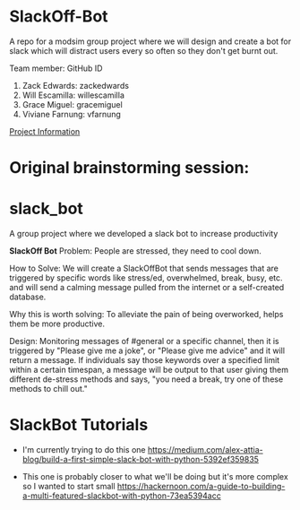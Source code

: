 # SlackOff-Bot
A repo for a modsim group project where we will design and create a bot for slack which will distract users every so often so they don't get burnt out.

Team member: GitHub ID
1. Zack Edwards: zackedwards
2. Will Escamilla: willescamilla
3. Grace Miguel: gracemiguel
4. Viviane Farnung: vfarnung

[Project Information](./DESIGN.md)

# Original brainstorming session:

# slack_bot
A group project where we developed a slack bot to increase productivity

 **SlackOff Bot**
Problem: People are stressed, they need to cool down.

How to Solve: We will create a SlackOffBot that sends messages that are triggered by specific words like stress/ed, overwhelmed, break, busy, etc.  and will send a calming      message pulled from the internet or a self-created database. 

Why this is worth solving: To alleviate the pain of being overworked, helps them be more productive. 

Design: Monitoring messages of #general or a specific channel, then it is triggered by "Please give me a joke", or "Please give me advice" and it will return a message.
If individuals say those keywords over a specified limit within a certain timespan, a message will be output to that user giving them different de-stress methods and says, "you need a break, try one of these methods to chill out."

# SlackBot Tutorials 

* I'm currently trying to do this one
https://medium.com/alex-attia-blog/build-a-first-simple-slack-bot-with-python-5392ef359835

* This one is probably closer to what we'll be doing but it's more complex so I wanted to start small
https://hackernoon.com/a-guide-to-building-a-multi-featured-slackbot-with-python-73ea5394acc 
